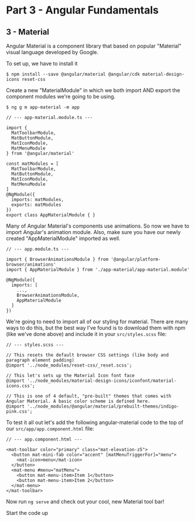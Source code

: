 # Part 3 - Angular Fundamentals
## 3 - Material

Angular Material is a component library that based on popular "Material" visual language developed by Google.

To set up, we have to install it
```
$ npm install --save @angular/material @angular/cdk material-design-icons reset-css
```

Create a new "MaterialModule" in which we both import AND export the component modules we're going to be using.
```
$ ng g m app-material -m app
```

```
// --- app-material.module.ts ---

import {
  MatToolbarModule,
  MatButtonModule,
  MatIconModule,
  MatMenuModule
} from '@angular/material'

const matModules = [
  MatToolbarModule,
  MatButtonModule,
  MatIconModule,
  MatMenuModule
]
@NgModule({
  imports: matModules,
  exports: matModules
})
export class AppMaterialModule { }
```

Many of Angular Material's components use animations. So now we have to import Angular's animation module. Also, make sure you have our newly created "AppMaterialModule" imported as well.
```
// --- app.module.ts ---

import { BrowserAnimationsModule } from '@angular/platform-browser/animations'
import { AppMaterialModule } from './app-material/app-material.module'

@NgModule({
  imports: [
    ...,
    BrowserAnimationsModule,
    AppMaterialModule
  ]
})
```

We're going to need to import all of our styling for material. There are many ways to do this, but the best way I've found is to download them with npm (like we've done above) and include it in your `src/styles.scss` file:
```
// --- styles.scss ---

// This resets the default browser CSS settings (like body and paragraph element padding)
@import '../node_modules/reset-css/_reset.scss';

// This let's sets up the Material Icon font face
@import '../node_modules/material-design-icons/iconfont/material-icons.css';

// This is one of 4 default, "pre-built" themes that comes with Angular Material. A basic color scheme is defined here.
@import '../node_modules/@angular/material/prebuilt-themes/indigo-pink.css';
```

To test it all out let's add the following angular-material code to the top of our `src/app/app.component.html` file:
```
// --- app.component.html ---

<mat-toolbar color="primary" class="mat-elevation-z5">
  <button mat-mini-fab color="accent" [matMenuTriggerFor]="menu">
    <mat-icon>menu</mat-icon>
  </button>
  <mat-menu #menu="matMenu">
    <button mat-menu-item>Item 1</button>
    <button mat-menu-item>Item 2</button>
  </mat-menu>
</mat-toolbar>
```

Now run `ng serve` and check out your cool, new Material tool bar!

Start the code up
